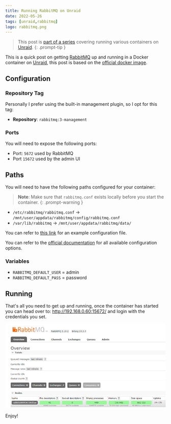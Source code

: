 ```yaml
---
title: Running RabbitMQ on Unraid
date: 2022-05-26
tags: [unraid,rabbitmq]
logo: rabbitmq.png
---
```


> This post is [part of a series](https://www.richardn.ca/series/#unraid-containers-2022) covering running various containers on [Unraid](https://unraid.net/).
{: .prompt-tip }

This is a quick post on getting [RabbitMQ](https://www.rabbitmq.com/) up and running in a Docker container on [Unraid](https://unraid.net/), this post is based on the [official docker image](https://hub.docker.com/_/rabbitmq).

## Configuration
### Repository Tag
Personally I prefer using the built-in management plugin, so I opt for this tag:

- **Repository**: `rabbitmq:3-management`

### Ports
You will need to expose the following ports:

- Port: `5672` used by RabbitMQ
- Port `15672` used by the admin UI

## Paths
You will need to have the following paths configured for your container:

> **Note**: Make sure that `rabbitmq.conf` exists locally before you start the container.
{: .prompt-warning }

- `/etc/rabbitmq/rabbitmq.conf` -> `/mnt/user/appdata/rabbitmq/config/rabbitmq.conf`
- `/var/lib/rabbitmq` -> `/mnt/user/appdata/rabbitmq/data/`

You can refer to [this link](https://github.com/rabbitmq/rabbitmq-server/blob/v3.8.x/deps/rabbit/docs/rabbitmq.conf.example) for an example configuration file.

You can refer to the [official documentation](https://www.rabbitmq.com/configure.html#configuration-files) for all available configuration options.

### Variables
- `RABBITMQ_DEFAULT_USER` = admin
- `RABBITMQ_DEFAULT_PASS` = password

## Running
That's all you need to get up and running, once the container has started you can head over to: http://192.168.0.60:15672/ and login with the credentials you set.

<img src="./001.png" alt="">

Enjoy!

